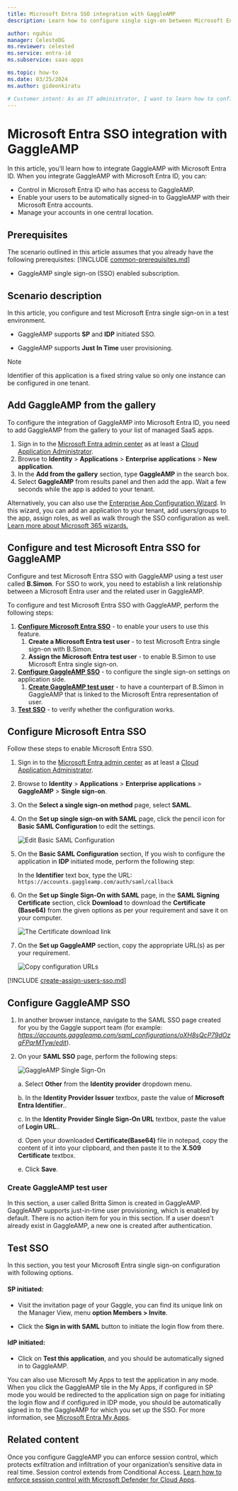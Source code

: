 ```yaml
---
title: Microsoft Entra SSO integration with GaggleAMP
description: Learn how to configure single sign-on between Microsoft Entra ID and GaggleAMP.

author: nguhiu
manager: CelesteDG
ms.reviewer: celested
ms.service: entra-id
ms.subservice: saas-apps

ms.topic: how-to
ms.date: 03/25/2024
ms.author: gideonkiratu

# Customer intent: As an IT administrator, I want to learn how to configure single sign-on between Microsoft Entra ID and GaggleAMP so that I can control who has access to GaggleAMP, enable automatic sign-in with Microsoft Entra accounts, and manage my accounts in one central location.
---
```

# Microsoft Entra SSO integration with GaggleAMP

In this article,  you'll learn how to integrate GaggleAMP with Microsoft Entra ID. When you integrate GaggleAMP with Microsoft Entra ID, you can:

* Control in Microsoft Entra ID who has access to GaggleAMP.
* Enable your users to be automatically signed-in to GaggleAMP with their Microsoft Entra accounts.
* Manage your accounts in one central location.

## Prerequisites
The scenario outlined in this article assumes that you already have the following prerequisites:
[!INCLUDE [common-prerequisites.md](~/identity/saas-apps/includes/common-prerequisites.md)]
* GaggleAMP single sign-on (SSO) enabled subscription.

## Scenario description

In this article,  you configure and test Microsoft Entra single sign-on in a test environment.

* GaggleAMP supports **SP** and **IDP** initiated SSO.

* GaggleAMP supports **Just In Time** user provisioning.

> [!NOTE]
> Identifier of this application is a fixed string value so only one instance can be configured in one tenant.

## Add GaggleAMP from the gallery

To configure the integration of GaggleAMP into Microsoft Entra ID, you need to add GaggleAMP from the gallery to your list of managed SaaS apps.

1. Sign in to the [Microsoft Entra admin center](https://entra.microsoft.com) as at least a [Cloud Application Administrator](~/identity/role-based-access-control/permissions-reference.md#cloud-application-administrator).
1. Browse to **Identity** > **Applications** > **Enterprise applications** > **New application**.
1. In the **Add from the gallery** section, type **GaggleAMP** in the search box.
1. Select **GaggleAMP** from results panel and then add the app. Wait a few seconds while the app is added to your tenant.

 Alternatively, you can also use the [Enterprise App Configuration Wizard](https://portal.office.com/AdminPortal/home?Q=Docs#/azureadappintegration). In this wizard, you can add an application to your tenant, add users/groups to the app, assign roles, as well as walk through the SSO configuration as well. [Learn more about Microsoft 365 wizards.](/microsoft-365/admin/misc/azure-ad-setup-guides)

<a name='configure-and-test-azure-ad-sso-for-gaggleamp'></a>

## Configure and test Microsoft Entra SSO for GaggleAMP

Configure and test Microsoft Entra SSO with GaggleAMP using a test user called **B.Simon**. For SSO to work, you need to establish a link relationship between a Microsoft Entra user and the related user in GaggleAMP.

To configure and test Microsoft Entra SSO with GaggleAMP, perform the following steps:

1. **[Configure Microsoft Entra SSO](#configure-azure-ad-sso)** - to enable your users to use this feature.
    1. **Create a Microsoft Entra test user** - to test Microsoft Entra single sign-on with B.Simon.
    1. **Assign the Microsoft Entra test user** - to enable B.Simon to use Microsoft Entra single sign-on.
1. **[Configure GaggleAMP SSO](#configure-gaggleamp-sso)** - to configure the single sign-on settings on application side.
    1. **[Create GaggleAMP test user](#create-gaggleamp-test-user)** - to have a counterpart of B.Simon in GaggleAMP that is linked to the Microsoft Entra representation of user.
1. **[Test SSO](#test-sso)** - to verify whether the configuration works.

<a name='configure-azure-ad-sso'></a>

## Configure Microsoft Entra SSO

Follow these steps to enable Microsoft Entra SSO.

1. Sign in to the [Microsoft Entra admin center](https://entra.microsoft.com) as at least a [Cloud Application Administrator](~/identity/role-based-access-control/permissions-reference.md#cloud-application-administrator).
1. Browse to **Identity** > **Applications** > **Enterprise applications** > **GaggleAMP** > **Single sign-on**.
1. On the **Select a single sign-on method** page, select **SAML**.
1. On the **Set up single sign-on with SAML** page, click the pencil icon for **Basic SAML Configuration** to edit the settings.

   ![Edit Basic SAML Configuration](common/edit-urls.png)

1. On the **Basic SAML Configuration** section, If you wish to configure the application in **IDP** initiated mode, perform the following step:

    In the **Identifier** text box, type the URL:
    `https://accounts.gaggleamp.com/auth/saml/callback`

1. On the **Set up Single Sign-On with SAML** page, in the **SAML Signing Certificate** section, click **Download** to download the **Certificate (Base64)** from the given options as per your requirement and save it on your computer.

	![The Certificate download link](common/certificatebase64.png)

1. On the **Set up GaggleAMP** section, copy the appropriate URL(s) as per your requirement.

	![Copy configuration URLs](common/copy-configuration-urls.png)

<a name='create-an-azure-ad-test-user'></a>

[!INCLUDE [create-assign-users-sso.md](~/identity/saas-apps/includes/create-assign-users-sso.md)]

## Configure GaggleAMP SSO

1. In another browser instance, navigate to the SAML SSO page created for you by the Gaggle support team (for example: *https://accounts.gaggleamp.com/saml_configurations/oXH8sQcP79dOzgFPqrMTyw/edit*).

2. On your **SAML SSO** page, perform the following steps:  
   
    ![GaggleAMP Single Sign-On](./media/gaggleamp-tutorial/configuration.png)

	a. Select **Other** from the **Identity provider** dropdown menu.
	
	b. In the **Identity Provider Issuer** textbox, paste the value of **Microsoft Entra Identifier**..
	
	c. In the **Identity Provider Single Sign-On URL** textbox, paste the  value of **Login URL**..
	
	d. Open your downloaded **Certificate(Base64)** file in notepad, copy the content of it into your clipboard, and then paste it to the **X.509 Certificate** textbox.
	
	e. Click **Save**.

### Create GaggleAMP test user

In this section, a user called Britta Simon is created in GaggleAMP. GaggleAMP supports just-in-time user provisioning, which is enabled by default. There is no action item for you in this section. If a user doesn't already exist in GaggleAMP, a new one is created after authentication.

## Test SSO 

In this section, you test your Microsoft Entra single sign-on configuration with following options. 

#### SP initiated:

* Visit the invitation page of your Gaggle, you can find its unique link on the Manager View, menu **option Members > Invite**.

* Click the **Sign in with SAML** button to initiate the login flow from there.

#### IdP initiated:

* Click on **Test this application**, and you should be automatically signed in to GaggleAMP.

You can also use Microsoft My Apps to test the application in any mode. When you click the GaggleAMP tile in the My Apps, if configured in SP mode you would be redirected to the application sign on page for initiating the login flow and if configured in IDP mode, you should be automatically signed in to the GaggleAMP for which you set up the SSO. For more information, see [Microsoft Entra My Apps](/azure/active-directory/manage-apps/end-user-experiences#azure-ad-my-apps).

## Related content

Once you configure GaggleAMP you can enforce session control, which protects exfiltration and infiltration of your organization’s sensitive data in real time. Session control extends from Conditional Access. [Learn how to enforce session control with Microsoft Defender for Cloud Apps](/cloud-app-security/proxy-deployment-aad).
